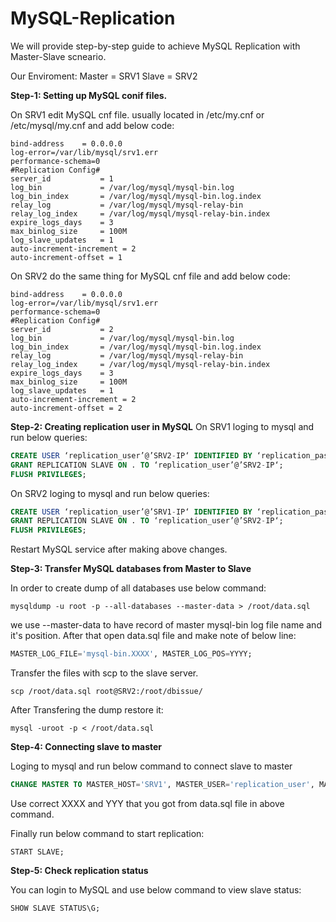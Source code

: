 # MySQL-Replication
We will provide step-by-step guide to achieve MySQL Replication with Master-Slave scneario.

Our Enviroment: 
Master = SRV1
Slave = SRV2

**Step-1: Setting up MySQL conif files.**

On SRV1 edit MySQL cnf file. usually located in /etc/my.cnf or /etc/mysql/my.cnf and add below code:

```shell
bind-address    = 0.0.0.0
log-error=/var/lib/mysql/srv1.err
performance-schema=0
#Replication Config#
server_id           = 1
log_bin             = /var/log/mysql/mysql-bin.log
log_bin_index       = /var/log/mysql/mysql-bin.log.index
relay_log           = /var/log/mysql/mysql-relay-bin
relay_log_index     = /var/log/mysql/mysql-relay-bin.index
expire_logs_days    = 3
max_binlog_size     = 100M
log_slave_updates   = 1
auto-increment-increment = 2
auto-increment-offset = 1
```
On SRV2 do the same thing for MySQL cnf file and add below code:

```shell
bind-address    = 0.0.0.0
log-error=/var/lib/mysql/srv1.err
performance-schema=0
#Replication Config#
server_id           = 2
log_bin             = /var/log/mysql/mysql-bin.log
log_bin_index       = /var/log/mysql/mysql-bin.log.index
relay_log           = /var/log/mysql/mysql-relay-bin
relay_log_index     = /var/log/mysql/mysql-relay-bin.index
expire_logs_days    = 3
max_binlog_size     = 100M
log_slave_updates   = 1
auto-increment-increment = 2
auto-increment-offset = 2
```

**Step-2: Creating replication user in MySQL**
On SRV1 loging to mysql and run below queries:

```sql
CREATE USER ‘replication_user’@’SRV2-IP‘ IDENTIFIED BY ‘replication_password‘;
GRANT REPLICATION SLAVE ON . TO ‘replication_user’@’SRV2-IP‘;
FLUSH PRIVILEGES;
```
On SRV2 loging to mysql and run below queries:

```sql
CREATE USER ‘replication_user’@’SRV1-IP‘ IDENTIFIED BY ‘replication_password‘;
GRANT REPLICATION SLAVE ON . TO ‘replication_user’@’SRV2-IP‘;
FLUSH PRIVILEGES;
```
Restart MySQL service after making above changes.

**Step-3: Transfer MySQL databases from Master to Slave**

In order to create dump of all databases use below command:

```shell
mysqldump -u root -p --all-databases --master-data > /root/data.sql
```

we use --master-data to have record of master mysql-bin log file name and it's position. After that open data.sql file and make note of below line:

```sql
MASTER_LOG_FILE='mysql-bin.XXXX', MASTER_LOG_POS=YYYY;
```

Transfer the files with scp to the slave server. 

```shell
scp /root/data.sql root@SRV2:/root/dbissue/
```
After Transfering the dump restore it:

```shell
mysql -uroot -p < /root/data.sql
```

**Step-4: Connecting slave to master**

Loging to mysql and run below command to connect slave to master

```sql
CHANGE MASTER TO MASTER_HOST='SRV1', MASTER_USER='replication_user', MASTER_PASSWORD='replication_password', MASTER_LOG_FILE='mysql-bin.XXXX', MASTER_LOG_POS=YYYY;
```

Use correct XXXX and YYY that you got from data.sql file in above command.

Finally run below command to start replication:

```shell
START SLAVE;
```

**Step-5: Check replication status**

You can login to MySQL and use below command to view slave status:

```sql
SHOW SLAVE STATUS\G;
```